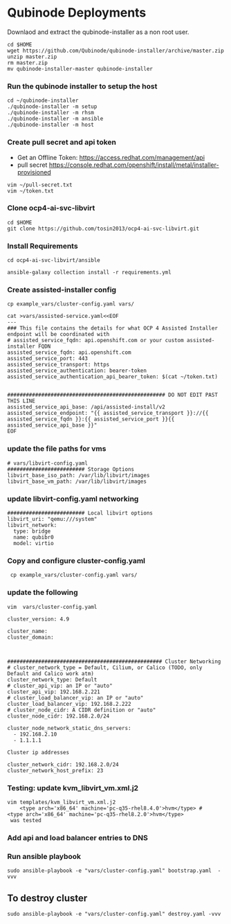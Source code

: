 # Qubinode Deployments

Downlaod and extract the qubinode-installer as a non root user.

```
cd $HOME
wget https://github.com/Qubinode/qubinode-installer/archive/master.zip
unzip master.zip
rm master.zip
mv qubinode-installer-master qubinode-installer
```

### Run the qubinode installer to setup the host
```
cd ~/qubinode-installer
./qubinode-installer -m setup
./qubinode-installer -m rhsm
./qubinode-installer -m ansible
./qubinode-installer -m host
```

### Create pull secret and api token
* Get an Offline Token: https://access.redhat.com/management/api
* pull secret https://console.redhat.com/openshift/install/metal/installer-provisioned
```
vim ~/pull-secret.txt
vim ~/token.txt
```

### Clone ocp4-ai-svc-libvirt
```
cd $HOME
git clone https://github.com/tosin2013/ocp4-ai-svc-libvirt.git
```

### Install Requirements 
```
cd ocp4-ai-svc-libvirt/ansible

ansible-galaxy collection install -r requirements.yml
```

### Create assisted-installer config
```
cp example_vars/cluster-config.yaml vars/

cat >vars/assisted-service.yaml<<EOF
---
### This file contains the details for what OCP 4 Assisted Installer endpoint will be coordinated with
# assisted_service_fqdn: api.openshift.com or your custom assisted-installer FQDN
assisted_service_fqdn: api.openshift.com
assisted_service_port: 443
assisted_service_transport: https
assisted_service_authentication: bearer-token
assisted_service_authentication_api_bearer_token: $(cat ~/token.txt)


################################################### DO NOT EDIT PAST THIS LINE
assisted_service_api_base: /api/assisted-install/v2
assisted_service_endpoint: "{{ assisted_service_transport }}://{{ assisted_service_fqdn }}:{{ assisted_service_port }}{{ assisted_service_api_base }}"
EOF
```


### update the file paths for vms
```
# vars/libvirt-config.yaml
######################### Storage Options
libvirt_base_iso_path: /var/lib/libvirt/images
libvirt_base_vm_path: /var/lib/libvirt/images
```

### update libvirt-config.yaml networking 
```
######################### Local libvirt options
libvirt_uri: "qemu:///system"
libvirt_network:
  type: bridge
  name: qubibr0
  model: virtio
```

### Copy and configure cluster-config.yaml
```
 cp example_vars/cluster-config.yaml vars/
```

### update the following 
```
vim  vars/cluster-config.yaml

cluster_version: 4.9

cluster_name:
cluster_domain: 



################################################## Cluster Networking
# cluster_network_type = Default, Cilium, or Calico (TODO, only Default and Calico work atm)
cluster_network_type: Default
# cluster_api_vip: an IP or "auto"
cluster_api_vip: 192.168.2.221
# cluster_load_balancer_vip: an IP or "auto"
cluster_load_balancer_vip: 192.168.2.222
# cluster_node_cidr: A CIDR definition or "auto"
cluster_node_cidr: 192.168.2.0/24

cluster_node_network_static_dns_servers:
  - 192.168.2.10
  - 1.1.1.1

Cluster ip addresses

cluster_network_cidr: 192.168.2.0/24
cluster_network_host_prefix: 23
```

### Testing: update kvm_libvirt_vm.xml.j2
```
vim templates/kvm_libvirt_vm.xml.j2
    <type arch='x86_64' machine='pc-q35-rhel8.4.0'>hvm</type> #     <type arch='x86_64' machine='pc-q35-rhel8.2.0'>hvm</type>
 was tested
```


### Add api and load balancer entries to DNS

### Run ansible playbook 
```
sudo ansible-playbook -e "vars/cluster-config.yaml" bootstrap.yaml  -vvv
```

## To destroy cluster 
```
sudo ansible-playbook -e "vars/cluster-config.yaml" destroy.yaml -vvv
```
